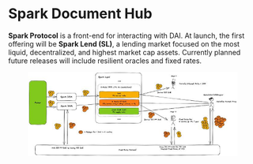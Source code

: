# Spark Document Hub

**Spark Protocol** is a front-end for interacting with DAI. At launch, the first offering will be **Spark Lend (SL)**, a lending market focused on the most liquid, decentralized, and highest market cap assets. Currently planned future releases will include resilient oracles and fixed rates.



<figure><img src=".gitbook/assets/image.png" alt=""><figcaption></figcaption></figure>
